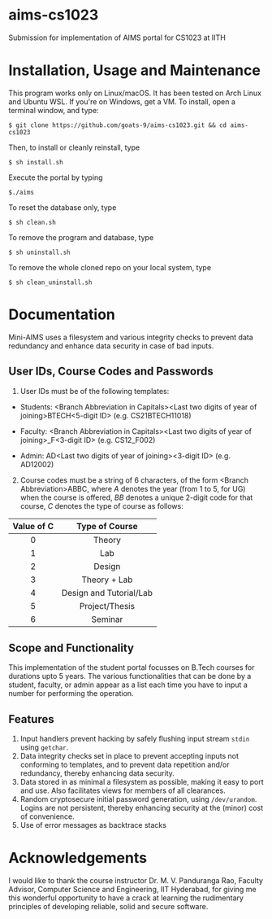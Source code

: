 # aims-cs1023
Submission for implementation of AIMS portal for CS1023 at IITH

# Installation, Usage and Maintenance
This program works only on Linux/macOS. It has been tested on Arch Linux and Ubuntu WSL. If you're on Windows, get a VM. To install, open a terminal window, and type:

`$ git clone https://github.com/goats-9/aims-cs1023.git && cd aims-cs1023`

Then, to install or cleanly reinstall, type

`$ sh install.sh`

Execute the portal by typing

`$./aims`

To reset the database only, type

`$ sh clean.sh`

To remove the program and database, type

`$ sh uninstall.sh`

To remove the whole cloned repo on your local system, type

`$ sh clean_uninstall.sh`

# Documentation
Mini-AIMS uses a filesystem and various integrity checks to prevent data redundancy and enhance data security in case of bad inputs. 

## User IDs, Course Codes and Passwords
1. User IDs must be of the following templates:

  * Students: \<Branch Abbreviation in Capitals\>\<Last two digits of year of joining\>BTECH\<5-digit ID\> (e.g. CS21BTECH11018)

  * Faculty: \<Branch Abbreviation in Capitals\>\<Last two digits of year of joining\>\_F\<3-digit ID\> (e.g. CS12\_F002)

  * Admin: AD\<Last two digits of year of joining\>\<3-digit ID\> (e.g. AD12002)

2. Course codes must be a string of 6 characters, of the form \<Branch Abbreviation\>ABBC, where _A_ denotes the year (from 1 to 5, for UG) when the course is offered, _BB_ denotes a unique 2-digit code for that course, _C_ denotes the type of course as follows:
  
  Value of C | Type of Course
  :--------: | :------------:
  0          | Theory
  1          | Lab
  2          | Design
  3          | Theory + Lab
  4          | Design and Tutorial/Lab
  5          | Project/Thesis
  6          | Seminar
    
## Scope and Functionality
This implementation of the student portal focusses on B.Tech courses for durations upto 5 years. The various functionalities that can be done by a student, faculty, or admin appear as a list each time you have to input a number for performing the operation.

## Features
1. Input handlers prevent hacking by safely flushing input stream `stdin` using `getchar`.
2. Data integrity checks set in place to prevent accepting inputs not conforming to templates, and to prevent data repetition and/or redundancy, thereby enhancing data security.
3. Data stored in as minimal a filesystem as possible, making it easy to port and use. Also facilitates views for members of all clearances.
4. Random cryptosecure initial password generation, using `/dev/urandom`. Logins are not persistent, thereby enhancing security at the (minor) cost of convenience.
5. Use of error messages as backtrace stacks 

# Acknowledgements
I would like to thank the course instructor Dr. M. V. Panduranga Rao, Faculty Advisor, Computer Science and Engineering, IIT Hyderabad, for giving me this wonderful opportunity to have a crack at learning the rudimentary principles of developing reliable, solid and secure software.
